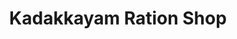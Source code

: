 ---
title: "Kadakkayam Ration Shop"
url: /thopramkudy/kadakkayam-ration-shop/
shop: Lebensmittel
---
